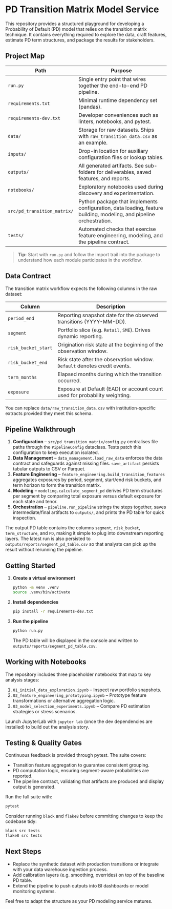 # PD Transition Matrix Model Service

This repository provides a structured playground for developing a Probability of Default (PD) model that relies on the transition matrix technique.  It contains everything required to explore the data, craft features, estimate PD term structures, and package the results for stakeholders.

## Project Map

| Path | Purpose |
| --- | --- |
| `run.py` | Single entry point that wires together the end-to-end PD pipeline. |
| `requirements.txt` | Minimal runtime dependency set (pandas). |
| `requirements-dev.txt` | Developer conveniences such as linters, notebooks, and pytest. |
| `data/` | Storage for raw datasets. Ships with `raw_transition_data.csv` as an example. |
| `inputs/` | Drop-in location for auxiliary configuration files or lookup tables. |
| `outputs/` | All generated artifacts. See sub-folders for deliverables, saved features, and reports. |
| `notebooks/` | Exploratory notebooks used during discovery and experimentation. |
| `src/pd_transition_matrix/` | Python package that implements configuration, data loading, feature building, modeling, and pipeline orchestration. |
| `tests/` | Automated checks that exercise feature engineering, modeling, and the pipeline contract. |

> **Tip:** Start with `run.py` and follow the import trail into the package to understand how each module participates in the workflow.

## Data Contract

The transition matrix workflow expects the following columns in the raw dataset:

| Column | Description |
| --- | --- |
| `period_end` | Reporting snapshot date for the observed transitions (YYYY-MM-DD). |
| `segment` | Portfolio slice (e.g. `Retail`, `SME`). Drives dynamic reporting. |
| `risk_bucket_start` | Origination risk state at the beginning of the observation window. |
| `risk_bucket_end` | Risk state after the observation window. `Default` denotes credit events. |
| `term_months` | Elapsed months during which the transition occurred. |
| `exposure` | Exposure at Default (EAD) or account count used for probability weighting. |

You can replace `data/raw_transition_data.csv` with institution-specific extracts provided they meet this schema.

## Pipeline Walkthrough

1. **Configuration** – `src/pd_transition_matrix/config.py` centralises file paths through the `PipelineConfig` dataclass. Tests patch this configuration to keep execution isolated.
2. **Data Management** – `data_management.load_raw_data` enforces the data contract and safeguards against missing files. `save_artifact` persists tabular outputs to CSV or Parquet.
3. **Feature Engineering** – `feature_engineering.build_transition_features` aggregates exposures by period, segment, start/end risk buckets, and term horizon to form the transition matrix.
4. **Modeling** – `modeling.calculate_segment_pd` derives PD term structures per segment by comparing total exposure versus default exposure for each state and tenor.
5. **Orchestration** – `pipeline.run_pipeline` strings the steps together, saves intermediate/final artifacts to `outputs/`, and prints the PD table for quick inspection.

The output PD table contains the columns `segment`, `risk_bucket`, `term_structure`, and `PD`, making it simple to plug into downstream reporting layers. The latest run is also persisted to `outputs/reports/segment_pd_table.csv` so that analysts can pick up the result without rerunning the pipeline.

## Getting Started

1. **Create a virtual environment**
   ```bash
   python -m venv .venv
   source .venv/bin/activate
   ```
2. **Install dependencies**
   ```bash
   pip install -r requirements-dev.txt
   ```
3. **Run the pipeline**
   ```bash
   python run.py
   ```
   The PD table will be displayed in the console and written to `outputs/reports/segment_pd_table.csv`.

## Working with Notebooks

The repository includes three placeholder notebooks that map to key analysis stages:

1. `01_initial_data_exploration.ipynb` – Inspect raw portfolio snapshots.
2. `02_feature_engineering_prototyping.ipynb` – Prototype feature transformations or alternative aggregation logic.
3. `03_model_selection_experiments.ipynb` – Compare PD estimation strategies or stress scenarios.

Launch JupyterLab with `jupyter lab` (once the dev dependencies are installed) to build out the analysis story.

## Testing & Quality Gates

Continuous feedback is provided through pytest.  The suite covers:

- Transition feature aggregation to guarantee consistent grouping.
- PD computation logic, ensuring segment-aware probabilities are reported.
- The pipeline contract, validating that artifacts are produced and display output is generated.

Run the full suite with:

```bash
pytest
```

Consider running `black` and `flake8` before committing changes to keep the codebase tidy:

```bash
black src tests
flake8 src tests
```

## Next Steps

- Replace the synthetic dataset with production transitions or integrate with your data warehouse ingestion process.
- Add calibration layers (e.g. smoothing, overrides) on top of the baseline PD table.
- Extend the pipeline to push outputs into BI dashboards or model monitoring systems.

Feel free to adapt the structure as your PD modeling service matures.
